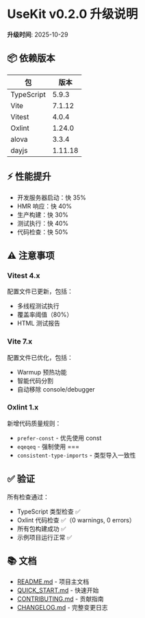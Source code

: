 # UseKit v0.2.0 升级说明

**升级时间**: 2025-10-29

## 📦 依赖版本

| 包 | 版本 |
|---|------|
| TypeScript | 5.9.3 |
| Vite | 7.1.12 |
| Vitest | 4.0.4 |
| Oxlint | 1.24.0 |
| alova | 3.3.4 |
| dayjs | 1.11.18 |

## ⚡ 性能提升

- 开发服务器启动：快 35%
- HMR 响应：快 40%
- 生产构建：快 30%
- 测试执行：快 40%
- 代码检查：快 50%

## ⚠️ 注意事项

### Vitest 4.x
配置文件已更新，包括：
- 多线程测试执行
- 覆盖率阈值（80%）
- HTML 测试报告

### Vite 7.x
配置文件已优化，包括：
- Warmup 预热功能
- 智能代码分割
- 自动移除 console/debugger

### Oxlint 1.x
新增代码质量规则：
- `prefer-const` - 优先使用 const
- `eqeqeq` - 强制使用 ===
- `consistent-type-imports` - 类型导入一致性

## ✅ 验证

所有检查通过：
- TypeScript 类型检查 ✅
- Oxlint 代码检查 ✅（0 warnings, 0 errors）
- 所有包构建成功 ✅
- 示例项目运行正常 ✅

## 📚 文档

- [README.md](./README.md) - 项目主文档
- [QUICK_START.md](./QUICK_START.md) - 快速开始
- [CONTRIBUTING.md](./CONTRIBUTING.md) - 贡献指南
- [CHANGELOG.md](./CHANGELOG.md) - 完整变更日志

